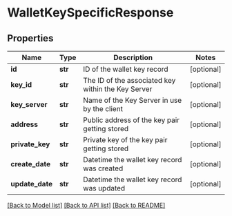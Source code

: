 # WalletKeySpecificResponse

## Properties
Name | Type | Description | Notes
------------ | ------------- | ------------- | -------------
**id** | **str** | ID of the wallet key record | [optional] 
**key_id** | **str** | The ID of the associated key within the Key Server | [optional] 
**key_server** | **str** | Name of the Key Server in use by the client | [optional] 
**address** | **str** | Public address of the key pair getting stored | [optional] 
**private_key** | **str** | Private key of the key pair getting stored | [optional] 
**create_date** | **str** | Datetime the wallet key record was created | [optional] 
**update_date** | **str** | Datetime the wallet key record was updated | [optional] 

[[Back to Model list]](../README.md#documentation-for-models) [[Back to API list]](../README.md#documentation-for-api-endpoints) [[Back to README]](../README.md)


